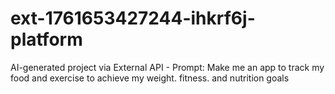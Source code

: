 # ext-1761653427244-ihkrf6j-platform
AI-generated project via External API - Prompt: Make me an app to track my food and exercise to achieve my weight. fitness. and nutrition goals
